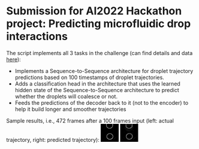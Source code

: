 # Submission for AI2022 Hackathon project: Predicting microfluidic drop interactions

The script implements all 3 tasks in the challenge (can find details and data [here](https://drive.google.com/drive/folders/17mbPZiTRdUdJeBbb4WjiyEcMCJNqIzBQ)):
* Implements a Sequence-to-Sequence architecture for droplet trajectory predictions based on 100 timestamps of droplet trajectories.
* Adds a classification head in the architecture that uses the learned hidden state of the Sequence-to-Sequence architecture to predict whether the droplets will coalesce or not.
* Feeds the predictions of the decoder back to it (not to the encoder) to help it build longer and smoother trajectories

Sample results, i.e., 472 frames after a 100 frames input (left: actual trajectory, right: predicted trajectory):
![Ground truth trajectory](outputs/test_ground_truth.gif)
![Predicted trajectory](outputs/test_prediction.gif)
